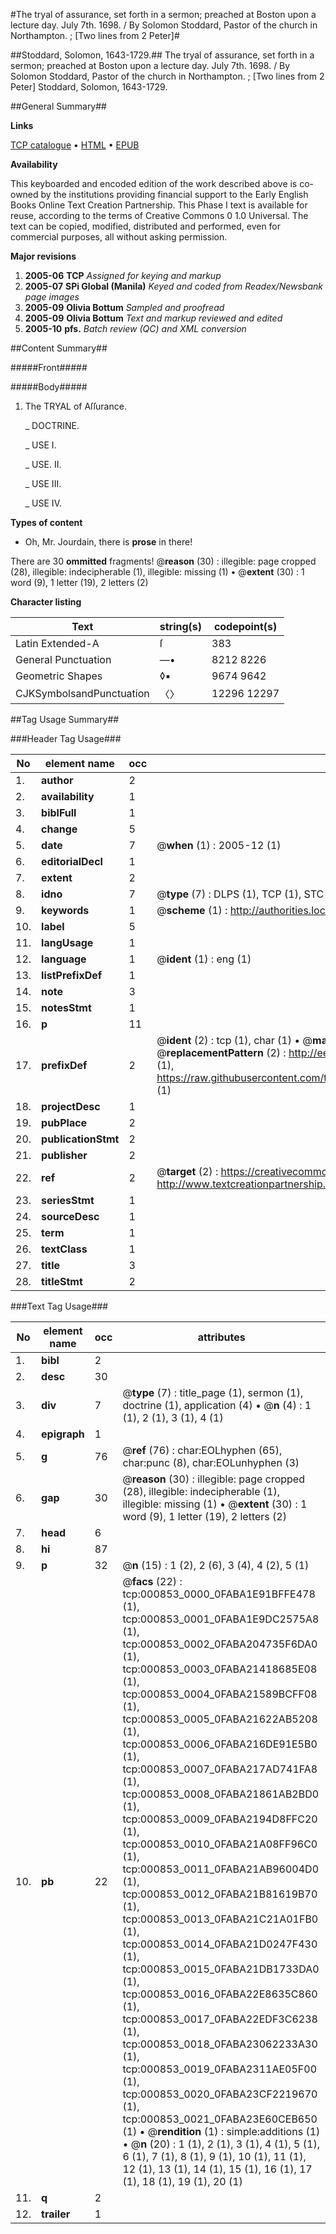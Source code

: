 #The tryal of assurance, set forth in a sermon; preached at Boston upon a lecture day. July 7th. 1698. / By Solomon Stoddard, Pastor of the church in Northampton. ; [Two lines from 2 Peter]#

##Stoddard, Solomon, 1643-1729.##
The tryal of assurance, set forth in a sermon; preached at Boston upon a lecture day. July 7th. 1698. / By Solomon Stoddard, Pastor of the church in Northampton. ; [Two lines from 2 Peter]
Stoddard, Solomon, 1643-1729.

##General Summary##

**Links**

[TCP catalogue](http://www.ota.ox.ac.uk/tcp/)  • 
[HTML](http://tei.it.ox.ac.uk/tcp/Texts-HTML/free/N00/N00707.html)  • 
[EPUB](http://tei.it.ox.ac.uk/tcp/Texts-EPUB/free/N00/N00707.epub)

**Availability**

This keyboarded and encoded edition of the
	       work described above is co-owned by the institutions
	       providing financial support to the Early English Books
	       Online Text Creation Partnership. This Phase I text is
	       available for reuse, according to the terms of Creative
	       Commons 0 1.0 Universal. The text can be copied,
	       modified, distributed and performed, even for
	       commercial purposes, all without asking permission.

**Major revisions**

1. __2005-06__ __TCP__ *Assigned for keying and markup*
1. __2005-07__ __SPi Global (Manila)__ *Keyed and coded from Readex/Newsbank page images*
1. __2005-09__ __Olivia Bottum__ *Sampled and proofread*
1. __2005-09__ __Olivia Bottum__ *Text and markup reviewed and edited*
1. __2005-10__ __pfs.__ *Batch review (QC) and XML conversion*

##Content Summary##

#####Front#####

#####Body#####

1. The TRYAL of Aſſurance.

    _ DOCTRINE.

    _ USE I.

    _ USE. II.

    _ USE III.

    _ USE IV.

**Types of content**

  * Oh, Mr. Jourdain, there is **prose** in there!

There are 30 **ommitted** fragments! 
 @__reason__ (30) : illegible: page cropped (28), illegible: indecipherable (1), illegible: missing (1)  •  @__extent__ (30) : 1 word (9), 1 letter (19), 2 letters (2)

**Character listing**


|Text|string(s)|codepoint(s)|
|---|---|---|
|Latin Extended-A|ſ|383|
|General Punctuation|—•|8212 8226|
|Geometric Shapes|◊▪|9674 9642|
|CJKSymbolsandPunctuation|〈〉|12296 12297|

##Tag Usage Summary##

###Header Tag Usage###

|No|element name|occ|attributes|
|---|---|---|---|
|1.|__author__|2||
|2.|__availability__|1||
|3.|__biblFull__|1||
|4.|__change__|5||
|5.|__date__|7| @__when__ (1) : 2005-12 (1)|
|6.|__editorialDecl__|1||
|7.|__extent__|2||
|8.|__idno__|7| @__type__ (7) : DLPS (1), TCP (1), STC (2), NOTIS (1), IMAGE-SET (1), EVANS-CITATION (1)|
|9.|__keywords__|1| @__scheme__ (1) : http://authorities.loc.gov/ (1)|
|10.|__label__|5||
|11.|__langUsage__|1||
|12.|__language__|1| @__ident__ (1) : eng (1)|
|13.|__listPrefixDef__|1||
|14.|__note__|3||
|15.|__notesStmt__|1||
|16.|__p__|11||
|17.|__prefixDef__|2| @__ident__ (2) : tcp (1), char (1)  •  @__matchPattern__ (2) : ([0-9\-]+):([0-9IVX]+) (1), (.+) (1)  •  @__replacementPattern__ (2) : http://eebo.chadwyck.com/downloadtiff?vid=$1&page=$2 (1), https://raw.githubusercontent.com/textcreationpartnership/Texts/master/tcpchars.xml#$1 (1)|
|18.|__projectDesc__|1||
|19.|__pubPlace__|2||
|20.|__publicationStmt__|2||
|21.|__publisher__|2||
|22.|__ref__|2| @__target__ (2) : https://creativecommons.org/publicdomain/zero/1.0/ (1), http://www.textcreationpartnership.org/docs/. (1)|
|23.|__seriesStmt__|1||
|24.|__sourceDesc__|1||
|25.|__term__|1||
|26.|__textClass__|1||
|27.|__title__|3||
|28.|__titleStmt__|2||


###Text Tag Usage###

|No|element name|occ|attributes|
|---|---|---|---|
|1.|__bibl__|2||
|2.|__desc__|30||
|3.|__div__|7| @__type__ (7) : title_page (1), sermon (1), doctrine (1), application (4)  •  @__n__ (4) : 1 (1), 2 (1), 3 (1), 4 (1)|
|4.|__epigraph__|1||
|5.|__g__|76| @__ref__ (76) : char:EOLhyphen (65), char:punc (8), char:EOLunhyphen (3)|
|6.|__gap__|30| @__reason__ (30) : illegible: page cropped (28), illegible: indecipherable (1), illegible: missing (1)  •  @__extent__ (30) : 1 word (9), 1 letter (19), 2 letters (2)|
|7.|__head__|6||
|8.|__hi__|87||
|9.|__p__|32| @__n__ (15) : 1 (2), 2 (6), 3 (4), 4 (2), 5 (1)|
|10.|__pb__|22| @__facs__ (22) : tcp:000853_0000_0FABA1E91BFFE478 (1), tcp:000853_0001_0FABA1E9DC2575A8 (1), tcp:000853_0002_0FABA204735F6DA0 (1), tcp:000853_0003_0FABA21418685E08 (1), tcp:000853_0004_0FABA21589BCFF08 (1), tcp:000853_0005_0FABA21622AB5208 (1), tcp:000853_0006_0FABA216DE91E5B0 (1), tcp:000853_0007_0FABA217AD741FA8 (1), tcp:000853_0008_0FABA21861AB2BD0 (1), tcp:000853_0009_0FABA2194D8FFC20 (1), tcp:000853_0010_0FABA21A08FF96C0 (1), tcp:000853_0011_0FABA21AB96004D0 (1), tcp:000853_0012_0FABA21B81619B70 (1), tcp:000853_0013_0FABA21C21A01FB0 (1), tcp:000853_0014_0FABA21D0247F430 (1), tcp:000853_0015_0FABA21DB1733DA0 (1), tcp:000853_0016_0FABA22E8635C860 (1), tcp:000853_0017_0FABA22EDF3C6238 (1), tcp:000853_0018_0FABA23062233A30 (1), tcp:000853_0019_0FABA2311AE05F00 (1), tcp:000853_0020_0FABA23CF2219670 (1), tcp:000853_0021_0FABA23E60CEB650 (1)  •  @__rendition__ (1) : simple:additions (1)  •  @__n__ (20) : 1 (1), 2 (1), 3 (1), 4 (1), 5 (1), 6 (1), 7 (1), 8 (1), 9 (1), 10 (1), 11 (1), 12 (1), 13 (1), 14 (1), 15 (1), 16 (1), 17 (1), 18 (1), 19 (1), 20 (1)|
|11.|__q__|2||
|12.|__trailer__|1||
